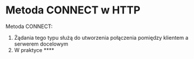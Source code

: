 # Metoda CONNECT w HTTP
Metoda CONNECT:
1. Żądania tego typu służą do utworzenia połączenia pomiędzy klientem a serwerem docelowym
2. W praktyce ****
